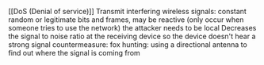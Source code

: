 [[DoS (Denial of service)]]
Transmit interfering wireless signals: constant random or legitimate bits and frames, may be reactive (only occur when someone tries to use the network)
the attacker needs to be local
Decreases the signal to noise ratio at the receiving device so the device doesn't hear a strong signal
countermeasure:
fox hunting: using a directional antenna to find out where the signal is coming from

